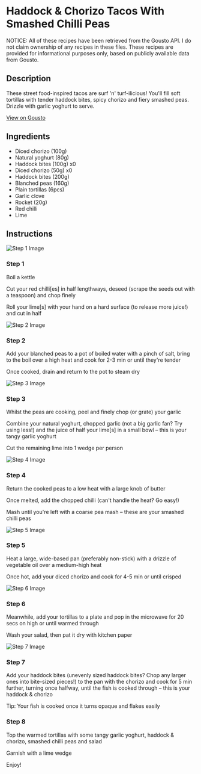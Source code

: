 # Haddock & Chorizo Tacos With Smashed Chilli Peas

NOTICE: All of these recipes have been retrieved from the Gousto API. I do not claim ownership of any recipes in these files. These recipes are provided for informational purposes only, based on publicly available data from Gousto.

## Description

These street food-inspired tacos are surf 'n' turf-ilicious! You'll fill soft tortillas with tender haddock bites, spicy chorizo and fiery smashed peas. Drizzle with garlic yoghurt to serve. 

[View on Gousto](https://www.gousto.co.uk/recipes/cookbook/haddock-chorizo-tacos-with-smashed-chilli-peas)

## Ingredients

- Diced chorizo (100g)
- Natural yoghurt (80g)
- Haddock bites (100g) x0
- Diced chorizo (50g) x0
- Haddock bites (200g)
- Blanched peas (160g)
- Plain tortillas (6pcs)
- Garlic clove
- Rocket (20g)
- Red chilli
- Lime

## Instructions

![Step 1 Image](https://production-media.gousto.co.uk/cms/recipe-step-image/step-1-1596553680181-x200.jpg)

### Step 1

Boil a kettle

Cut your red chilli[es] in half lengthways, deseed (scrape the seeds out with a teaspoon) and chop finely

Roll your lime[s] with your hand on a hard surface (to release more juice!) and cut in half

![Step 2 Image](https://production-media.gousto.co.uk/cms/recipe-step-image/step-2-1596553689664-x200.jpg)

### Step 2

Add your blanched peas to a pot of boiled water with a pinch of salt, bring to the boil over a high heat and cook for 2-3 min or until they're tender

Once cooked, drain and return to the pot to steam dry

![Step 3 Image](https://production-media.gousto.co.uk/cms/recipe-step-image/step-3-1596553701337-x200.jpg)

### Step 3

Whilst the peas are cooking, peel and finely chop (or grate) your garlic

Combine your natural yoghurt, chopped garlic (not a big garlic fan? Try using less!) and the juice of half your lime[s] in a small bowl – this is your tangy garlic yoghurt

Cut the remaining lime into 1 wedge per person

![Step 4 Image](https://production-media.gousto.co.uk/cms/recipe-step-image/step-4-1596553709649-x200.jpg)

### Step 4

Return the cooked peas to a low heat with a large knob of butter

Once melted, add the chopped chilli (can't handle the heat? Go easy!)

Mash until you're left with a coarse pea mash – these are your smashed chilli peas

![Step 5 Image](https://production-media.gousto.co.uk/cms/recipe-step-image/step-5-1596553718740-x200.jpg)

### Step 5

Heat a large, wide-based pan (preferably non-stick) with a drizzle of vegetable oil over a medium-high heat

Once hot, add your diced chorizo and cook for 4-5 min or until crisped

![Step 6 Image](https://production-media.gousto.co.uk/cms/recipe-step-image/Plain-tortillas-on-a-plate-1709105695857-x200.jpg)

### Step 6

Meanwhile, add your tortillas to a plate and pop in the microwave for 20 secs on high or until warmed through

Wash your salad, then pat it dry with kitchen paper

![Step 7 Image](https://production-media.gousto.co.uk/cms/recipe-step-image/step-7-1596553739700-x200.jpg)

### Step 7

Add your haddock bites (unevenly sized haddock bites? Chop any larger ones into bite-sized pieces!) to the pan with the chorizo and cook for 5 min further, turning once halfway, until the fish is cooked through – this is your haddock & chorizo

Tip: Your fish is cooked once it turns opaque and flakes easily

### Step 8

Top the warmed tortillas with some tangy garlic yoghurt, haddock & chorizo, smashed chilli peas and salad

Garnish with a lime wedge

Enjoy!

